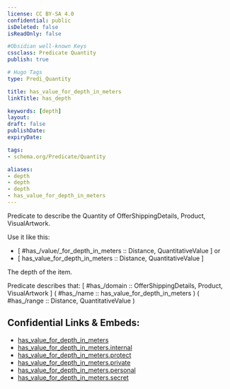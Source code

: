 ```yaml
---
license: CC BY-SA 4.0
confidential: public
isDeleted: false
isReadOnly: false

#Obsidian well-known Keys
cssclass: Predicate Quantity
publish: true

# Hugo Tags
type: Predi_Quantity

title: has_value_for_depth_in_meters
linkTitle: has_depth

keywords: [depth]
layout: 
draft: false
publishDate:
expiryDate: 

tags:
- schema.org/Predicate/Quantity

aliases:
- depth
- depth
- depth
- has_value_for_depth_in_meters
---
```


Predicate to describe the Quantity of OfferShippingDetails, Product, VisualArtwork.

Use it like this: 
- [ #has_/value/_for_depth_in_meters :: Distance, QuantitativeValue ] or 
- [ has_value_for_depth_in_meters :: Distance, QuantitativeValue ] 

The depth of the item.

Predicate describes that: 
[ #has_/domain  :: OfferShippingDetails, Product, VisualArtwork ]
( #has_/name :: has_value_for_depth_in_meters )
( #has_/range :: Distance, QuantitativeValue )



## Confidential Links & Embeds: 
- [has_value_for_depth_in_meters](../../../../_public/schema.org/Predicate/Quantities/has_value_for_depth_in_meters.md) 
- [has_value_for_depth_in_meters.internal](../../../../_internal/schema.org/Predicate/Quantities/has_value_for_depth_in_meters.internal.md) 
- [has_value_for_depth_in_meters.protect](../../../../_protect/schema.org/Predicate/Quantities/has_value_for_depth_in_meters.protect.md) 
- [has_value_for_depth_in_meters.private](../../../../_private/schema.org/Predicate/Quantities/has_value_for_depth_in_meters.private.md) 
- [has_value_for_depth_in_meters.personal](../../../../_personal/schema.org/Predicate/Quantities/has_value_for_depth_in_meters.personal.md) 
- [has_value_for_depth_in_meters.secret](../../../../_secret/schema.org/Predicate/Quantities/has_value_for_depth_in_meters.secret.md) 

